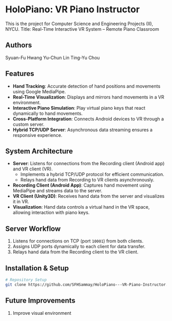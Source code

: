 # HoloPiano: VR Piano Instructor
This is the project for Computer Science and Engineering Projects (II), NYCU.
Title: Real-Time Interactive VR System – Remote Piano Classroom 

## Authors
Syuan-Fu Hwang
Yu-Chun Lin
Ting-Yu Chou

## Features
- **Hand Tracking**: Accurate detection of hand positions and movements using Google MediaPipe.
- **Real-Time Visualization**: Displays and mirrors hand movements in a VR environment.
- **Interactive Piano Simulation**: Play virtual piano keys that react dynamically to hand movements.
- **Cross-Platform Integration**: Connects Android devices to VR through a custom server.
- **Hybrid TCP/UDP Server**: Asynchronous data streaming ensures a responsive experience.

## System Architecture
- **Server**: Listens for connections from the Recording client (Android app) and VR client (VR).
  - Implements a hybrid TCP/UDP protocol for efficient communication.
  - Relays hand data from Recording to VR clients asynchronously.
- **Recording Client (Android App)**: Captures hand movement using MediaPipe and streams data to the server.
- **VR Client (Unity3D)**: Receives hand data from the server and visualizes it in VR.
- **Visualization**: Hand data controls a virtual hand in the VR space, allowing interaction with piano keys.
  
## Server Workflow
1. Listens for connections on TCP (port `10001`) from both clients.
2. Assigns UDP ports dynamically to each client for data transfer.
3. Relays hand data from the Recording client to the VR client.

## Installation & Setup
```bash
# Repository Setup
git clone https://github.com/SFHSammay/HoloPiano---VR-Piano-Instructor.git

```

## Future Improvements
1. Improve visual environment
